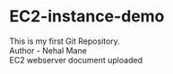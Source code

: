 # EC2-instance-demo
This is my first Git Repository.
<br>
Author - Nehal Mane
<br>
EC2 webserver document uploaded

